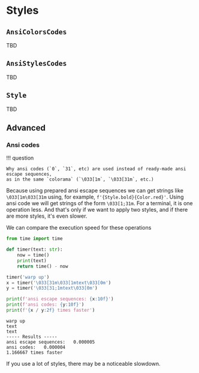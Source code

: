# Styles

## `AnsiColorsCodes`
TBD

## `AnsiStylesCodes`
TBD

## `Style`
TBD

## Advanced
### Ansi codes

!!! question

    Why ansi codes (`0`, `31`, etc) are used instead of ready-made ansi escape sequences,
    as in the same `colorama` (`\033[1m`, `\033[31m`, etc.)

Because using prepared ansi escape sequences we can get strings like `\033[1m\033[31m` 
using, for example, `f'{Style.bold}{Color.red}'`. Using ansi code we will get strings
of the form `\033[1;31m`. For a terminal, it is one operation less. And that's only if
we want to apply two styles, and if there are more styles, it's even slower.

We can compare the execution speed for these operations

```python
from time import time

def timer(text: str):
    now = time()
    print(text)
    return time() - now

timer('warp up')
x = timer('\033[31m\033[1mtext\033[0m')
y = timer('\033[31;1mtext\033[0m')

print(f'ansi escape sequences: {x:10f}')
print(f'ansi codes: {y:10f}')
print(f'{x / y:2f} times faster')
```

<div class="result" markdown>

```
warp up
text
text
----- Results -----
ansi escape sequences:   0.000005
ansi codes:   0.000004
1.166667 times faster
```

</div>

If you use a lot of styles, there may be a noticeable slowdown.